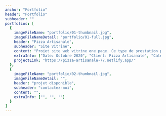```yaml
---
anchor: "Portfolio"
header: "Portfolio"
subheader: ""
portfolios: [
  {
    imageFileName: "portfolio/01-thumbnail.jpg",
    imageFileNameDetail: "portfolio/01-full.jpg",
    header: "Pizza Artisanale",
    subheader: "Site Vitrine",
    content: "Projet site web vitrine one page. Ce type de prestation permet à mon client de faire connaître son activité à chaque personne de melun et des alentours qui recherchera une pizzeria sur les moteurs de recherche. Très pratique pour accroître son activité lorsque la prospection se limitait à un panneau d'affichage à proximité du point de vente et à des communications privées aux abonnés des différents réseaux sociaux.",
    extraInfo: ["Date: Octobre 2020", "Client: Pizza Artisanale", "Catégorie: Site Vitrine"],
    projectLink: "https://pizza-artisanale-77.netlify.app/"
  },
  {
    imageFileName: "portfolio/02-thumbnail.jpg",
    imageFileNameDetail: "",
    header: "projet disponible",
    subheader: "contactez-moi",
    content: "",
    extraInfo: ["", "", ""]
  }
]
---
```

